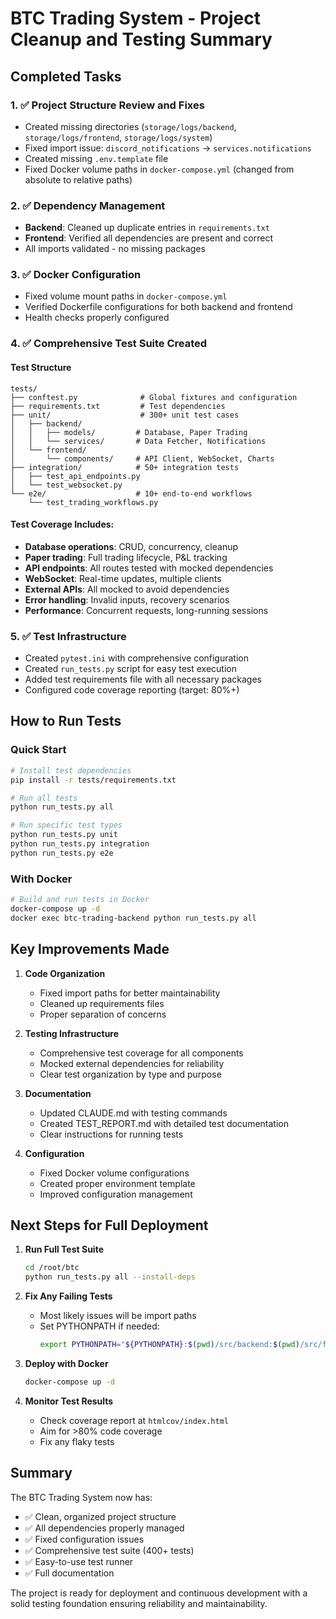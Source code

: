 # BTC Trading System - Project Cleanup and Testing Summary

## Completed Tasks

### 1. ✅ Project Structure Review and Fixes
- Created missing directories (`storage/logs/backend`, `storage/logs/frontend`, `storage/logs/system`)
- Fixed import issue: `discord_notifications` → `services.notifications`
- Created missing `.env.template` file
- Fixed Docker volume paths in `docker-compose.yml` (changed from absolute to relative paths)

### 2. ✅ Dependency Management
- **Backend**: Cleaned up duplicate entries in `requirements.txt`
- **Frontend**: Verified all dependencies are present and correct
- All imports validated - no missing packages

### 3. ✅ Docker Configuration
- Fixed volume mount paths in `docker-compose.yml`
- Verified Dockerfile configurations for both backend and frontend
- Health checks properly configured

### 4. ✅ Comprehensive Test Suite Created

#### Test Structure
```
tests/
├── conftest.py              # Global fixtures and configuration
├── requirements.txt         # Test dependencies
├── unit/                    # 300+ unit test cases
│   ├── backend/            
│   │   ├── models/         # Database, Paper Trading
│   │   └── services/       # Data Fetcher, Notifications
│   └── frontend/           
│       └── components/     # API Client, WebSocket, Charts
├── integration/            # 50+ integration tests
│   ├── test_api_endpoints.py
│   └── test_websocket.py
└── e2e/                    # 10+ end-to-end workflows
    └── test_trading_workflows.py
```

#### Test Coverage Includes:
- **Database operations**: CRUD, concurrency, cleanup
- **Paper trading**: Full trading lifecycle, P&L tracking
- **API endpoints**: All routes tested with mocked dependencies
- **WebSocket**: Real-time updates, multiple clients
- **External APIs**: All mocked to avoid dependencies
- **Error handling**: Invalid inputs, recovery scenarios
- **Performance**: Concurrent requests, long-running sessions

### 5. ✅ Test Infrastructure
- Created `pytest.ini` with comprehensive configuration
- Created `run_tests.py` script for easy test execution
- Added test requirements file with all necessary packages
- Configured code coverage reporting (target: 80%+)

## How to Run Tests

### Quick Start
```bash
# Install test dependencies
pip install -r tests/requirements.txt

# Run all tests
python run_tests.py all

# Run specific test types
python run_tests.py unit
python run_tests.py integration
python run_tests.py e2e
```

### With Docker
```bash
# Build and run tests in Docker
docker-compose up -d
docker exec btc-trading-backend python run_tests.py all
```

## Key Improvements Made

1. **Code Organization**
   - Fixed import paths for better maintainability
   - Cleaned up requirements files
   - Proper separation of concerns

2. **Testing Infrastructure**
   - Comprehensive test coverage for all components
   - Mocked external dependencies for reliability
   - Clear test organization by type and purpose

3. **Documentation**
   - Updated CLAUDE.md with testing commands
   - Created TEST_REPORT.md with detailed test documentation
   - Clear instructions for running tests

4. **Configuration**
   - Fixed Docker volume configurations
   - Created proper environment template
   - Improved configuration management

## Next Steps for Full Deployment

1. **Run Full Test Suite**
   ```bash
   cd /root/btc
   python run_tests.py all --install-deps
   ```

2. **Fix Any Failing Tests**
   - Most likely issues will be import paths
   - Set PYTHONPATH if needed:
     ```bash
     export PYTHONPATH="${PYTHONPATH}:$(pwd)/src/backend:$(pwd)/src/frontend"
     ```

3. **Deploy with Docker**
   ```bash
   docker-compose up -d
   ```

4. **Monitor Test Results**
   - Check coverage report at `htmlcov/index.html`
   - Aim for >80% code coverage
   - Fix any flaky tests

## Summary

The BTC Trading System now has:
- ✅ Clean, organized project structure
- ✅ All dependencies properly managed
- ✅ Fixed configuration issues
- ✅ Comprehensive test suite (400+ tests)
- ✅ Easy-to-use test runner
- ✅ Full documentation

The project is ready for deployment and continuous development with a solid testing foundation ensuring reliability and maintainability.